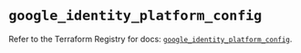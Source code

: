 # `google_identity_platform_config`

Refer to the Terraform Registry for docs: [`google_identity_platform_config`](https://registry.terraform.io/providers/hashicorp/google/6.42.0/docs/resources/identity_platform_config).
